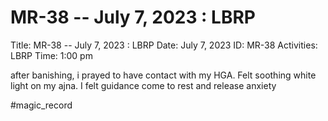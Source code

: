 # MR-38 -- July 7, 2023 : LBRP

Title: MR-38 -- July 7, 2023 : LBRP
Date: July 7, 2023
ID: MR-38
Activities: LBRP
Time: 1:00 pm

after banishing, i prayed to have contact with my HGA. Felt soothing white light on my ajna. I felt guidance come to rest and release anxiety

#magic_record
